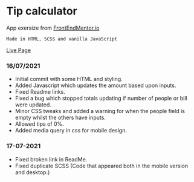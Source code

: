 # Tip calculator

App exersize from [FrontEndMentor.io](https://www.frontendmentor.io/)

```Made in HTML, SCSS and vanilla JavaScript```

[Live Page](https://ctrlholtdel.github.io/Tip-Calculator/index.html)


### 16/07/2021

- Initial commit with some HTML and styling.
- Added Javascript which updates the amount based upon inputs.
- Fixed Readme links.
- Fixed a bug which stopped totals updating if number of people or bill were updated.
- Minor CSS tweaks and added a warning for when the people field is empty whilst the others have inputs.
- Allowed tips of 0%.
- Added media query in css for mobile design.

### 17-07-2021

- Fixed broken link in ReadMe.
- Fixed duplicate SCSS (Code that appeared both in the mobile version and desktop.)
